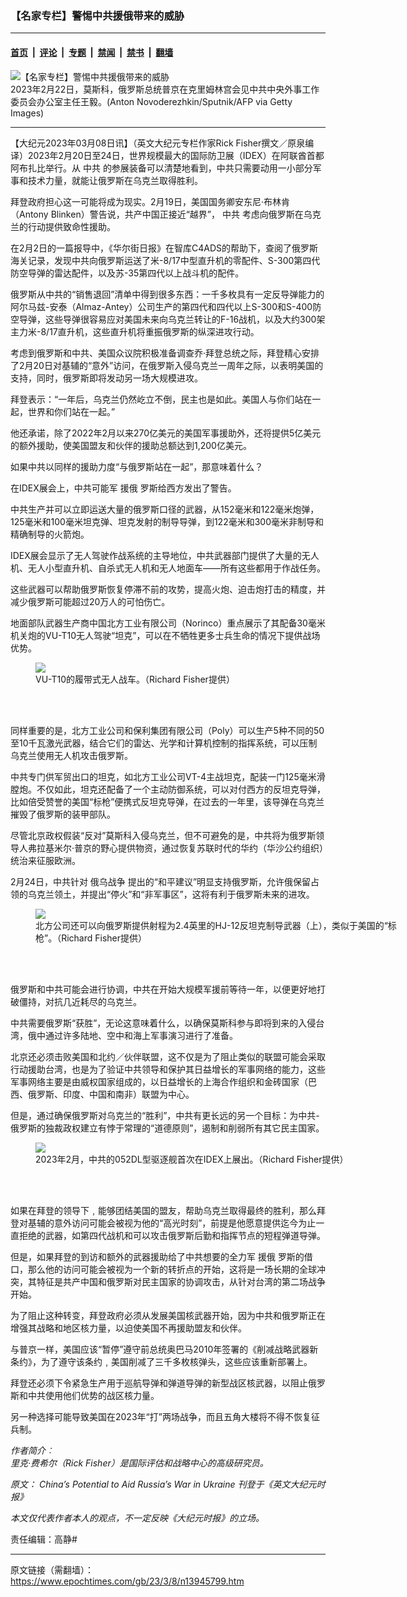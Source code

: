 ### 【名家专栏】警惕中共援俄带来的威胁

---

#### [首页](../../../..?n13945799) &nbsp;|&nbsp; [评论](../../../../../epoch-comment?n13945799) &nbsp;|&nbsp; [专题](../../../../../epoch-special?n13945799) &nbsp;|&nbsp; [禁闻](../../../../../epoch-news?n13945799) &nbsp;|&nbsp; [禁书](../../../../../books?n13945799) &nbsp;|&nbsp; [翻墙](https://github.com/gfw-breaker/nogfw/blob/master/README.md?n13945799)


<div><img alt="【名家专栏】警惕中共援俄带来的威胁" class="attachment-djy_600_400 size-djy_600_400 wp-post-image" src="https://i.epochtimes.com/assets/uploads/2023/03/id13945802-GettyImages-1247377521edit3-700x420-600x400.jpg"/>
<div class="caption">
 2023年2月22日，莫斯科，俄罗斯总统普京在克里姆林宫会见中共中央外事工作委员会办公室主任王毅。(Anton Novoderezhkin/Sputnik/AFP via Getty Images)
</div></div><hr/><div class="post_content" id="artbody" itemprop="articleBody">
 <!-- article content begin -->
 <p>
  【大纪元2023年03月08日讯】（英文大纪元专栏作家Rick Fisher撰文／原泉编译）2023年2月20日至24日，世界规模最大的国际防卫展（IDEX）在阿联酋首都阿布扎比举行。从
  <ok href="https://www.epochtimes.com/gb/tag/%E4%B8%AD%E5%85%B1.html">
   中共
  </ok>
  的参展装备可以清楚地看到，中共只需要动用一小部分军事和技术力量，就能让俄罗斯在乌克兰取得胜利。
 </p>
 <p>
  拜登政府担心这一可能将成为现实。2月19日，美国国务卿安东尼‧布林肯（Antony Blinken）警告说，共产中国正接近“越界”，
  <ok href="https://www.epochtimes.com/gb/tag/%E4%B8%AD%E5%85%B1.html">
   中共
  </ok>
  考虑向俄罗斯在乌克兰的行动提供致命性援助。
 </p>
 <p>
  在2月2日的一篇报导中，《华尔街日报》在智库C4ADS的帮助下，查阅了俄罗斯海关记录，发现中共向俄罗斯运送了米-8/17中型直升机的零配件、S-300第四代防空导弹的雷达配件，以及苏-35第四代以上战斗机的配件。
 </p>
 <p>
  俄罗斯从中共的“销售退回”清单中得到很多东西：一千多枚具有一定反导弹能力的阿尔马兹-安泰（Almaz-Antey）公司生产的第四代和四代以上S-300和S-400防空导弹，这些导弹很容易应对美国未来向乌克兰转让的F-16战机，以及大约300架主力米-8/17直升机，这些直升机将重振俄罗斯的纵深进攻行动。
 </p>
 <p>
  考虑到俄罗斯和中共、美国众议院积极准备调查乔‧拜登总统之际，拜登精心安排了2月20日对基辅的“意外”访问，在俄罗斯入侵乌克兰一周年之际，以表明美国的支持，同时，俄罗斯即将发动另一场大规模进攻。
 </p>
 <p>
  拜登表示：“一年后，乌克兰仍然屹立不倒，民主也是如此。美国人与你们站在一起，世界和你们站在一起。”
 </p>
 <p>
  他还承诺，除了2022年2月以来270亿美元的美国军事援助外，还将提供5亿美元的额外援助，使美国盟友和伙伴的援助总额达到1,200亿美元。
 </p>
 <p>
  如果中共以同样的援助力度“与俄罗斯站在一起”，那意味着什么？
 </p>
 <p>
  在IDEX展会上，中共可能军
  <ok href="https://www.epochtimes.com/gb/tag/%E6%8F%B4%E4%BF%84.html">
   援俄
  </ok>
  罗斯给西方发出了警告。
 </p>
 <p>
  中共生产并可以立即运送大量的俄罗斯口径的武器，从152毫米和122毫米炮弹，125毫米和100毫米坦克弹、坦克发射的制导导弹，到122毫米和300毫米非制导和精确制导的火箭炮。
 </p>
 <p>
  IDEX展会显示了无人驾驶作战系统的主导地位，中共武器部门提供了大量的无人机、无人小型直升机、自杀式无人机和无人地面车——所有这些都用于作战任务。
 </p>
 <p>
  这些武器可以帮助俄罗斯恢复停滞不前的攻势，提高火炮、迫击炮打击的精度，并减少俄罗斯可能超过20万人的可怕伤亡。
 </p>
 <p>
  地面部队武器生产商中国北方工业有限公司（Norinco）重点展示了其配备30毫米机关炮的VU-T10无人驾驶“坦克”，可以在不牺牲更多士兵生命的情况下提供战场优势。
 </p>
 <figure class="wp-caption aligncenter" style="width: 600px">
  <ok href=" https://img.theepochtimes.com/assets/uploads/2023/03/01/norinco-tank-600x389.jpg " rel="noreferrer noopener" target="_blank">
   <img class="size-large" src="https://img.theepochtimes.com/assets/uploads/2023/03/01/norinco-tank-600x389.jpg "/>
  </ok>
  <br/><figcaption class="wp-caption-text">
   VU-T10的履带式无人战车。（Richard Fisher提供）
  </figcaption><br/>
 </figure><br/>
 <p>
  同样重要的是，北方工业公司和保利集团有限公司（Poly）可以生产5种不同的50至10千瓦激光武器，结合它们的雷达、光学和计算机控制的指挥系统，可以压制乌克兰使用无人机攻击俄罗斯。
 </p>
 <p>
  中共专门供军贸出口的坦克，如北方工业公司VT-4主战坦克，配装一门125毫米滑膛炮。不仅如此，坦克还配备了一个主动防御系统，可以对付西方的反坦克导弹，比如倍受赞誉的美国“标枪”便携式反坦克导弹，在过去的一年里，该导弹在乌克兰摧毁了俄罗斯的装甲部队。
 </p>
 <p>
  尽管北京政权假装“反对”莫斯科入侵乌克兰，但不可避免的是，中共将为俄罗斯领导人弗拉基米尔‧普京的野心提供物资，通过恢复苏联时代的华约（华沙公约组织）统治来征服欧洲。
 </p>
 <p>
  2月24日，中共针对
  <ok href="https://www.epochtimes.com/gb/tag/%E4%BF%84%E4%B9%8C%E6%88%98%E4%BA%89.html">
   俄乌战争
  </ok>
  提出的“和平建议”明显支持俄罗斯，允许俄保留占领的乌克兰领土，并提出“停火”和“非军事区”，这将有利于俄罗斯未来的进攻。
 </p>
 <figure class="wp-caption aligncenter" style="width: 600px">
  <ok href=" https://img.theepochtimes.com/assets/uploads/2023/03/01/norinco-missile-600x341.jpg" rel="noreferrer noopener" target="_blank">
   <img class="size-large" src="https://img.theepochtimes.com/assets/uploads/2023/03/01/norinco-missile-600x341.jpg"/>
  </ok>
  <br/><figcaption class="wp-caption-text">
   北方公司还可以向俄罗斯提供射程为2.4英里的HJ-12反坦克制导武器（上），类似于美国的“标枪”。（Richard Fisher提供）
  </figcaption><br/>
 </figure><br/>
 <p>
  俄罗斯和中共可能会进行协调，中共在开始大规模军援前等待一年，以便更好地打破僵持，对抗几近耗尽的乌克兰。
 </p>
 <p>
  中共需要俄罗斯“获胜”，无论这意味着什么，以确保莫斯科参与即将到来的入侵台湾，俄中通过许多陆地、空中和海上军事演习进行了准备。
 </p>
 <p>
  北京还必须击败美国和北约／伙伴联盟，这不仅是为了阻止类似的联盟可能会采取行动援助台湾，也是为了验证中共领导和保护其日益增长的军事网络的能力，这些军事网络主要是由威权国家组成的，以日益增长的上海合作组织和金砖国家（巴西、俄罗斯、印度、中国和南非）联盟为中心。
 </p>
 <p>
  但是，通过确保俄罗斯对乌克兰的“胜利”，中共有更长远的另一个目标：为中共-俄罗斯的独裁政权建立有悖于常理的“道德原则”，遏制和削弱所有其它民主国家。
 </p>
 <figure class="wp-caption aligncenter" style="width: 600px">
  <ok href=" https://img.theepochtimes.com/assets/uploads/2023/03/01/chinese-ship-type-052DL-600x361.jpg" rel="noreferrer noopener" target="_blank">
   <img class="size-large" src="https://img.theepochtimes.com/assets/uploads/2023/03/01/chinese-ship-type-052DL-600x361.jpg"/>
  </ok>
  <br/><figcaption class="wp-caption-text">
   2023年2月，中共的052DL型驱逐舰首次在IDEX上展出。（Richard Fisher提供）
  </figcaption><br/>
 </figure><br/>
 <p>
  如果在拜登的领导下﹐能够团结美国的盟友，帮助乌克兰取得最终的胜利，那么拜登对基辅的意外访问可能会被视为他的“高光时刻”，前提是他愿意提供迄今为止一直拒绝的武器，如第四代战机和可以攻击俄罗斯后勤和指挥节点的短程弹道导弹。
 </p>
 <p>
  但是，如果拜登的到访和额外的武器援助给了中共想要的全力军
  <ok href="https://www.epochtimes.com/gb/tag/%E6%8F%B4%E4%BF%84.html">
   援俄
  </ok>
  罗斯的借口，那么他的访问可能会被视为一个新的转折点的开始，这将是一场长期的全球冲突，其特征是共产中国和俄罗斯对民主国家的协调攻击，从针对台湾的第二场战争开始。
 </p>
 <p>
  为了阻止这种转变，拜登政府必须从发展美国核武器开始，因为中共和俄罗斯正在增强其战略和地区核力量，以迫使美国不再援助盟友和伙伴。
 </p>
 <p>
  与普京一样，美国应该“暂停”遵守前总统奥巴马2010年签署的《削减战略武器新条约》，为了遵守该条约﹐美国削减了三千多枚核弹头，这些应该重新部署上。
 </p>
 <p>
  拜登还必须下令紧急生产用于巡航导弹和弹道导弹的新型战区核武器，以阻止俄罗斯和中共使用他们优势的战区核力量。
 </p>
 <p>
  另一种选择可能导致美国在2023年“打”两场战争，而且五角大楼将不得不恢复征兵制。
 </p>
 <p>
  <em>
   作者简介︰
   <br/>
   里克‧费希尔（Rick Fisher）是国际评估和战略中心的高级研究员。
  </em>
 </p>
 <p>
  <em>
   原文：
   <ok href="https://www.theepochtimes.com/chinas-potential-to-aid-russias-war-in-ukraine_5092145.html">
    China’s Potential to Aid Russia’s War in Ukraine
   </ok>
   刊登于《英文大纪元时报》
  </em>
 </p>
 <p>
  <em>
   本文仅代表作者本人的观点，不一定反映《大纪元时报》的立场。
  </em>
 </p>
 <p>
  责任编辑：高静#
 </p>
 <!-- article content end -->
 <div id="below_article_ad">
 </div>
</div>


---

原文链接（需翻墙）：https://www.epochtimes.com/gb/23/3/8/n13945799.htm